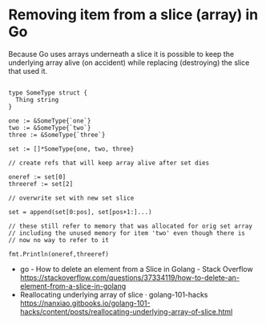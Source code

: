 # Removing item from a slice (array) in Go

Because Go uses arrays underneath a slice it is possible to keep the underlying array alive (on accident) while replacing (destroying) the slice that used it.

```golang

type SomeType struct {
  Thing string
}

one := &SomeType{`one`}
two := &SomeType{`two`}
three := &SomeType{`three`}

set := []*SomeType{one, two, three}

// create refs that will keep array alive after set dies

oneref := set[0]
threeref := set[2]

// overwrite set with new set slice

set = append(set[0:pos], set[pos+1:]...)

// these still refer to memory that was allocated for orig set array
// including the unused memory for item 'two' even though there is
// now no way to refer to it

fmt.Println(oneref,threeref)

```

* go - How to delete an element from a Slice in Golang - Stack Overflow  
  <https://stackoverflow.com/questions/37334119/how-to-delete-an-element-from-a-slice-in-golang>
* Reallocating underlying array of slice · golang-101-hacks  
  <https://nanxiao.gitbooks.io/golang-101-hacks/content/posts/reallocating-underlying-array-of-slice.html>
